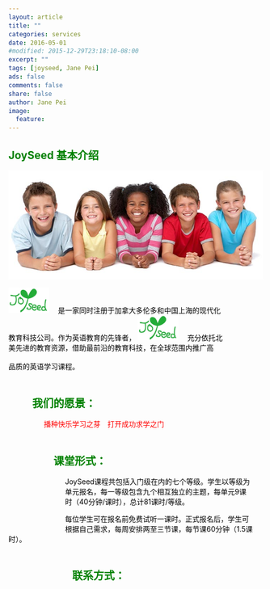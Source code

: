 ```yaml
---
layout: article
title: ""
categories: services
date: 2016-05-01
#modified: 2015-12-29T23:18:10-08:00
excerpt: ""
tags: [joyseed, Jane Pei]
ads: false
comments: false
share: false
author: Jane Pei
image:
  feature:
---
```

## <font color="green">JoySeed 基本介绍</font>
<div align="center">
<img src="../images/kids-001.jpg"  alt="class struct"/>
</div>

<img src="../images/joyseed_white_bottom.jpg" width="80" height="50">&emsp;
<font color="black">是一家同时注册于加拿大多伦多和中国上海的现代化     <br/>
教育科技公司。作为英语教育的先锋者，</font>
<img src="../images/joyseed_white_bottom.jpg" width="80" height="50">&emsp;
<font color="black">充分依托北     <br/>
美先进的教育资源，借助最前沿的教育科技，在全球范围内推广高          <br/><br/>
品质的英语学习课程。                                <br/><br/></font>

## <font color="green">&emsp;&emsp;  我们的愿景：</font>              
&emsp;&emsp;&emsp;&emsp;&emsp;<font color="red">播种快乐学习之芽&emsp;打开成功求学之门        <br/><br/></font>

## <font color="green">&emsp;&emsp;&emsp;&emsp; 课堂形式： </font>                  
&emsp;&emsp;&emsp;&emsp;&emsp;&emsp;&emsp;&emsp;<font color="black">JoySeed课程共包括入门级在内的七个等级。学生以等级为     <br/>
&emsp;&emsp;&emsp;&emsp;&emsp;&emsp;&emsp;&emsp;单元报名，每一等级包含九个相互独立的主题，每单元9课     <br/>
&emsp;&emsp;&emsp;&emsp;&emsp;&emsp;&emsp;&emsp;时（40分钟/课时），总计81课时/等级。                    <br/></font>
  
&emsp;&emsp;&emsp;&emsp;&emsp;&emsp;&emsp;&emsp;<font color="black">每位学生可在报名前免费试听一课时。正式报名后，学生可           <br/>
&emsp;&emsp;&emsp;&emsp;&emsp;&emsp;&emsp;&emsp;根据自己需求，每周安排两至三节课，每节课60分钟（1.5课时）。    <br/><br/></font>
  
## <font color="green">&emsp;&emsp;&emsp;&emsp;&emsp;&emsp;联系方式：</font>   

